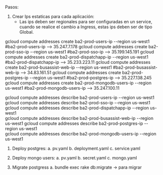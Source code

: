 Pasos: 

1. Crear Ips estaticas para cada aplicación:
   - Las ips deben ser regionales para ser configuradas en un service, cuando se realice el cambio a Ingress, estas ips deben ser de tipo Global.  

gcloud compute addresses create ba2-prod-users-ip --region us-west1                          #ba2-prod-users-ip              --> 35.247.7.178
gcloud compute addresses create ba2-prod-sso-ip --region us-west1                            #ba2-prod-sso-ip                --> 35.199.145.191
gcloud compute addresses create ba2-prod-dispatchapp-ip --region us-west1                    #ba2-prod-dispatchapp-ip        --> 35.233.223.11
gcloud compute addresses create ba2-prod-busassist-web-ip --region us-west1                  #ba2-prod-busassist-web-ip      --> 34.83.161.51
gcloud compute addresses create ba2-prod-postgres-ip --region us-west1                       #ba2-prod-postgres-ip           --> 35.227.138.245
gcloud compute addresses create ba2-prod-mongodb-users-ip --region us-west1                  #ba2-prod-mongodb-users-ip      --> 35.247.100.11


gcloud compute addresses describe ba2-prod-users-ip --region us-west1         
gcloud compute addresses describe ba2-prod-sso-ip --region us-west1           
gcloud compute addresses describe ba2-prod-dispatchapp-ip --region us-west1   
gcloud compute addresses describe ba2-prod-busassist-web-ip --region us-west1 
gcloud compute addresses describe ba2-prod-postgres-ip --region us-west1      
gcloud compute addresses describe ba2-prod-mongodb-users-ip --region us-west1 


1. Deploy postgres: 
    a. pv.yaml
    b. deployment.yaml
    c. service.yaml

2. Deploy mongo users:
    a. pv.yaml
    b. secret.yaml
    c. mongo.yaml

3. Migrate postgress
    a. bundle exec rake db:migrate  -> para migrar 